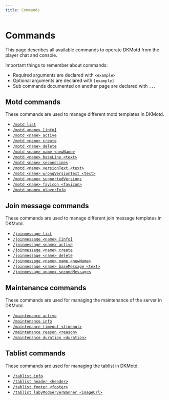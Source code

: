 ```yaml
---
title: Commands
---
```


# Commands

This page describes all available commands to operate DKMotd from the player chat and console.

Important things to remember about commands:

* Required arguments are declared with ```<example>```
* Optional arguments are declared with ```[example]```
* Sub commands documented on another page are declared with ```...```

## Motd commands
These commands are used to manage different motd templates in DKMotd.

* [```/motd list```](motd-commands.md#motd-list)
* [```/motd <name> [info]```](motd-commands.md#motd-name-info)
* [```/motd <name> active```](motd-commands.md#motd-name-active)
* [```/motd <name> create```](motd-commands.md#motd-name-create)
* [```/motd <name> delete```](motd-commands.md#motd-name-delete)
* [```/motd <name> name <newName>```](motd-commands.md#motd-name-name-newname)
* [```/motd <name> baseLine <text>```](motd-commands.md#motd-name-baseline-text)
* [```/motd <name> secondLines```](motd-commands.md#motd-name-secondlines)
* [```/motd <name> versionText <text>```](motd-commands.md#motd-name-versiontext-text)
* [```/motd <name> wrongVersionText <text>```](motd-commands.md#motd-name-wrongversiontext-text)
* [```/motd <name> supportedVersions```](motd-commands.md#motd-name-supportedversions)
* [```/motd <name> favicon <favicon>```](motd-commands.md#motd-name-favicon-favicon)
* [```/motd <name> playerInfo```](motd-commands.md#motd-name-playerinfo)

## Join message commands
These commands are used to manage different join message templates in DKMotd.

* [```/joinmessage list```](joinmessage-commands.md#joinmessage-list)
* [```/joinmessage <name> [info]```](joinmessage-commands.md#joinmessage-name-info)
* [```/joinmessage <name> active```](joinmessage-commands.md#joinmessage-name-active)
* [```/joinmessage <name> create```](joinmessage-commands.md#joinmessage-name-create)
* [```/joinmessage <name> delete```](joinmessage-commands.md#joinmessage-name-delete)
* [```/joinmessage <name> name <newName>```](joinmessage-commands.md#joinmessage-name-name-newname)
* [```/joinmessage <name> baseMessage <text>```](joinmessage-commands.md#joinmessage-name-basemessage-text)
* [```/joinmessage <name> secondMessages```](joinmessage-commands.md#joinmessage-name-secondmessages)

## Maintenance commands
These commands are used for managing the maintenance of the server in DKMotd.

* [```/maintenance active```](maintenance-commands.md#maintenance-active)
* [```/maintenance info```](maintenance-commands.md#maintenance-info)
* [```/maintenance timeout <timeout>```](maintenance-commands.md#maintenance-timeout-timeout)
* [```/maintenance reason <reason>```](maintenance-commands.md#maintenance-reason-reason)
* [```/maintenance duration <duration>```](maintenance-commands.md#maintenance-duration-duration)

## Tablist commands
These commands are used for managing the tablist in DKMotd.

* [```/tablist info```](tablist-commands.md#tablist-info)
* [```/tablist header <header>```](tablist-commands.md#tablist-header-header)
* [```/tablist footer <footer>```](tablist-commands.md#tablist-footer-footer)
* [```/tablist labyModServerBanner <imageUrl>```](tablist-commands.md#tablist-labymodserverbanner-imageurl)